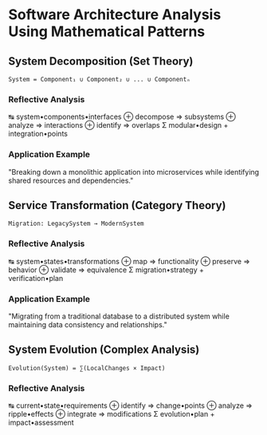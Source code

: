 # Software Architecture Analysis Using Mathematical Patterns

## System Decomposition (Set Theory)
`System = Component₁ ∪ Component₂ ∪ ... ∪ Componentₙ`

### Reflective Analysis
↹ system•components•interfaces
⊕ decompose => subsystems
⊕ analyze => interactions
⊕ identify => overlaps
Σ modular•design + integration•points

### Application Example
"Breaking down a monolithic application into microservices while identifying shared resources and dependencies."

## Service Transformation (Category Theory)
`Migration: LegacySystem → ModernSystem`

### Reflective Analysis
↹ system•states•transformations
⊕ map => functionality
⊕ preserve => behavior
⊕ validate => equivalence
Σ migration•strategy + verification•plan

### Application Example
"Migrating from a traditional database to a distributed system while maintaining data consistency and relationships."

## System Evolution (Complex Analysis)
`Evolution(System) = ∑(LocalChanges × Impact)`

### Reflective Analysis
↹ current•state•requirements
⊕ identify => change•points
⊕ analyze => ripple•effects
⊕ integrate => modifications
Σ evolution•plan + impact•assessment
